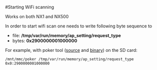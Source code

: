 #Starting WiFi scanning

Works on both NX1 and NX500

In order to start wifi scan one needs to write following byte sequence to 

  - file: **/tmp/var/run/memory/ap_setting/request_type**
  - bytes: **0x2900000001000000**

For example, with poker tool ([source](https://github.com/ottokiksmaler/nx500_nx1_modding/blob/master/poker.c) and [binary](https://github.com/ottokiksmaler/nx500_nx1_modding/blob/master/poker.c)) on the SD card:
```
/mnt/mmc/poker /tmp/var/run/memory/ap_setting/request_type 0x0:2900000001000000
```
